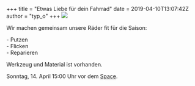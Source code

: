 +++
title = "Etwas Liebe für dein Fahrrad"
date = 2019-04-10T13:07:42Z
author = "typ_o"
+++
[![](https://flipdot.org/blog/uploads/fd24721f23eaf34669c7507bf047a8b306030c0d.serendipityThumb.jpeg)](https://flipdot.org/blog/uploads/fd24721f23eaf34669c7507bf047a8b306030c0d.jpeg)  
  
Wir machen gemeinsam unsere Räder fit für die Saison:  
  
\- Putzen  
\- Flicken  
\- Reparieren  
  
Werkzeug und Material ist vorhanden.  
  
Sonntag, 14. April 15:00 Uhr vor dem
[Space](https://flipdot.org/wiki/Kontakt "asdf").
